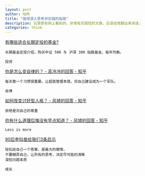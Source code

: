 ```yaml
---
layout: post
author: 咕咚
title: "值得深入思考并实践的指南"
description: 记录那些网上看到的，非常有实践性的文章，应该经常翻出来阅读。
categories: think 
---
```


[有哪些适合长期定投的基金?](https://www.zhihu.com/question/30900479/answer/49988930)
```
长期基金定投介绍，购买中证 500 与 沪深 300 指数基金，每年均衡。
```

`投资`

 [你是怎么变自律的？ - 高冷冷的回答 - 知乎](https://www.zhihu.com/question/284206141/answer/490039014)
```
每天第一个习惯很重要。让超我管理本我，将自己建设成为一个军队。
```

`自律`

[如何改变讨好型人格？ - 风墟的回答 - 知乎](https://www.zhihu.com/question/27201150/answer/137314380)
```
拒绝是对自己的尊重
```

[你有什么道理后悔没有早点知道？ - 风墟的回答 - 知乎](https://www.zhihu.com/question/23819007/answer/131276556)
```
Less is more
```

[90后李叫兽给我们3条启示](https://mp.weixin.qq.com/s/RgNtYhJjdjKoyNE7H6G-mg)
```
轻松给自己一个答案，是最大的懒惰，
不要糊弄自己，让所有的思考，决定尽可能的清晰
深挖问题本质
```

`成长`
